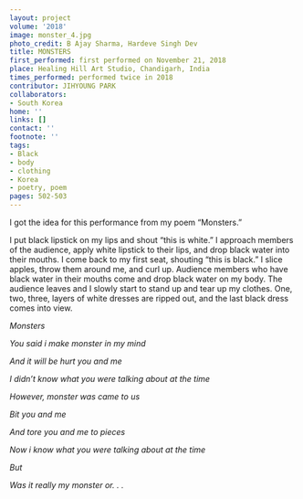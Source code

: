 ```yaml
---
layout: project
volume: '2018'
image: monster_4.jpg
photo_credit: B Ajay Sharma, Hardeve Singh Dev
title: MONSTERS
first_performed: first performed on November 21, 2018
place: Healing Hill Art Studio, Chandigarh, India
times_performed: performed twice in 2018
contributor: JIHYOUNG PARK
collaborators:
- South Korea
home: ''
links: []
contact: ''
footnote: ''
tags:
- Black
- body
- clothing
- Korea
- poetry, poem
pages: 502-503
---
```


I got the idea for this performance from my poem “Monsters.”

I put black lipstick on my lips and shout “this is white.” I approach members of the audience, apply white lipstick to their lips, and drop black water into their mouths. I come back to my first seat, shouting “this is black.” I slice apples, throw them around me, and curl up. Audience members who have black water in their mouths come and drop black water on my body. The audience leaves and I slowly start to stand up and tear up my clothes. One, two, three, layers of white dresses are ripped out, and the last black dress comes into view.

_Monsters_

_You said i make monster in my mind_

_And it will be hurt you and me_

_I didn’t know what you were talking about at the time_

_However, monster was came to us_

_Bit you and me_

_And tore you and me to pieces_

_Now i know what you were talking about at the time_

_But_

_Was it really my monster or. . ._

